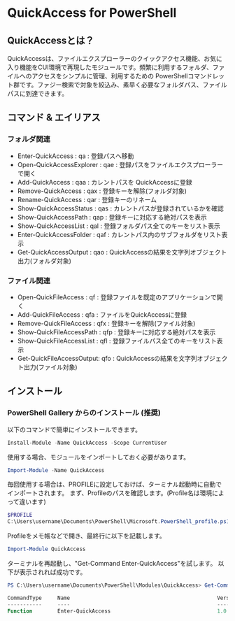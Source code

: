 # QuickAccess for PowerShell

## QuickAccessとは？
QuickAccessは、ファイルエクスプローラーのクイックアクセス機能、お気に入り機能をCUI環境で再現したモジュールです。頻繁に利用するフォルダ、ファイルへのアクセスをシンプルに管理、利用するための PowerShellコマンドレット群です。ファジー検索で対象を絞込み、素早く必要なフォルダパス、ファイルパスに到達できます。

## コマンド & エイリアス 
### フォルダ関連
-  Enter-QuickAccess        : qa  : 登録パスへ移動 
-  Open-QuickAccessExplorer : qae : 登録パスをファイルエクスプローラーで開く
-  Add-QuickAccess          : qaa : カレントパスを QuickAccessに登録
-  Remove-QuickAccess       : qax : 登録キーを解除(フォルダ対象)
-  Rename-QuickAccess       : qar : 登録キーのリネーム
-  Show-QuickAccessStatus   : qas : カレントパスが登録されているかを確認
-  Show-QuickAccessPath     : qap : 登録キーに対応する絶対パスを表示
-  Show-QuickAccessList     : qal : 登録フォルダパス全てのキーをリスト表示
-  Enter-QuickAccessFolder  : qaf : カレントパス内のサブフォルダをリスト表示
-  Get-QuickAccessOutput    : qao : QuickAccessの結果を文字列オブジェクト出力(フォルダ対象)
### ファイル関連
-  Open-QuickFileAccess     : qf  : 登録ファイルを既定のアプリケーションで開く
-  Add-QuickFileAccess      : qfa : ファイルをQuickAccessに登録
-  Remove-QuickFileAccess   : qfx : 登録キーを解除(ファイル対象)
-  Show-QuickFileAccessPath : qfp : 登録キーに対応する絶対パスを表示
-  Show-QuickFileAccessList : qfl : 登録ファイルパス全てのキーをリスト表示
-  Get-QuickFileAccessOutput: qfo : QuickAccessの結果を文字列オブジェクト出力(ファイル対象)

## インストール

### PowerShell Gallery からのインストール (推奨)

以下のコマンドで簡単にインストールできます。

```powershell
Install-Module -Name QuickAccess -Scope CurrentUser
```

使用する場合、モジュールをインポートしておく必要があります。

```powershell
Import-Module -Name QuickAccess
```

毎回使用する場合は、PROFILEに設定しておけば、ターミナル起動時に自動でインポートされます。
まず、Profileのパスを確認します。(Profile名は環境によって違います)

```powershell
$PROFILE
C:\Users\username\Documents\PowerShell\Microsoft.PowerShell_profile.ps1
```
Profileをメモ帳などで開き、最終行に以下を記載します。

```powershell
Import-Module QuickAccess
```

ターミナルを再起動し、"Get-Command Enter-QuickAccess"を試します。
以下が表示されれば成功です。

```powershell
PS C:\Users\username\Documents\PowerShell\Modules\QuickAccess> Get-Command Enter-QuickAccess

CommandType     Name                                               Version    Source
-----------     ----                                               -------    ------
Function        Enter-QuickAccess                                  1.0.0      QuickAccess
```

